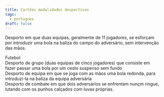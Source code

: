 ```yaml
---
title: Cartões modalidades desportivas
tags:
  - portugues
draft: false
---
```

<e-card color="1">

<div> 

Desporto em que duas equipas, geralmente de 11 jogadores, se esforçam por introduzir uma bola na baliza do campo do adversário, sem intervenção das mãos. </div>

<div> Futebol </div>


</e-card>

<e-card color="2">

<div> Desporto de grupo (duas equipas de cinco jogadores) que consiste em fazer passar uma bola por um cesto suspenso sem fundo 

</div>

</e-card>

<e-card color="3">

<div> Desporto de equipa em que se joga com as mãos uma bola redonda, para introduzi-la na baliza da equipa adversária </div>

</e-card>

<e-card color="4">

<div> Desporto de combate em que dois adversários se enfrentam nunçm ringue, lutando com os punhos calçados com luvas próprias. 

</div>

</e-card>